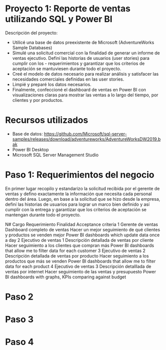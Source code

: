 # Proyecto 1: Reporte de ventas utilizando SQL y Power BI

Descripción del proyecto:
- Utilicé una base de datos preexistente de Microsoft (AdventureWorks Sample Databases)
- Simulé una solicitud comercial con la finalidad de generar un informe de ventas ejecutivo. Definí las historias de usuarios (user stories) para cumplir con los - requerimientos y garantizar que los criterios de aceptación se mantuviesen durante todo el proyecto.
- Creé el modelo de datos necesario para realizar análisis y satisfacer las necesidades comerciales definidas en las user stories.
- Limpié y preparé los datos necesarios.
- Finalmente, confeccioné el dashboard de ventas en Power BI con visualizaciones claras para mostrar las ventas a lo largo del tiempo, por clientes y por productos.

# Recursos utilizados
- Base de datos: https://github.com/Microsoft/sql-server-samples/releases/download/adventureworks/AdventureWorksDW2019.bak
- Power BI Desktop 
- Microsoft SQL Server Management Studio


# Paso 1: Requerimientos del negocio

En primer lugar recopilo y estandarizo la solicitud recibida por el gerente de ventas y defino exactamente la información que necesita cada personal dentro del área. 
Luego, en base a la solicitud que se hizo desde la empresa, definí las historias de usuarios para lograr un marco bien definido y así cumplir con la entrega y garantizar que los criterios de aceptación se mantengan durante todo el proyecto.

N#	Cargo	Requerimiento	Finalidad 	Acceptance criteria 
1	Gerente de ventas	Dashboard completo de ventas 	Hacer un mejor seguimiento de qué clientes y productos se venden mejor	Power BI dashboards which update data once a day
2	Ejecutivo de ventas 1	Descripción detallada de ventas por cliente 	Hacer seguimiento a los clientes que compran más	Power BI dashboards that allow me to filter data for each customer
3	Ejecutivo de ventas 2	Descripción detallada de ventas por producto	Hacer seguimiento a los productos que más se venden	Power BI dashboards that allow me to filter data for each product
4	Ejecutivo de ventas 3	Descripción detalllada de ventas por internet	Hacer seguimiento de las ventas y presupuesto	Power BI dashboards with graphs, KPIs comparing against budget


# Paso 2
# Paso 3
# Paso 4
